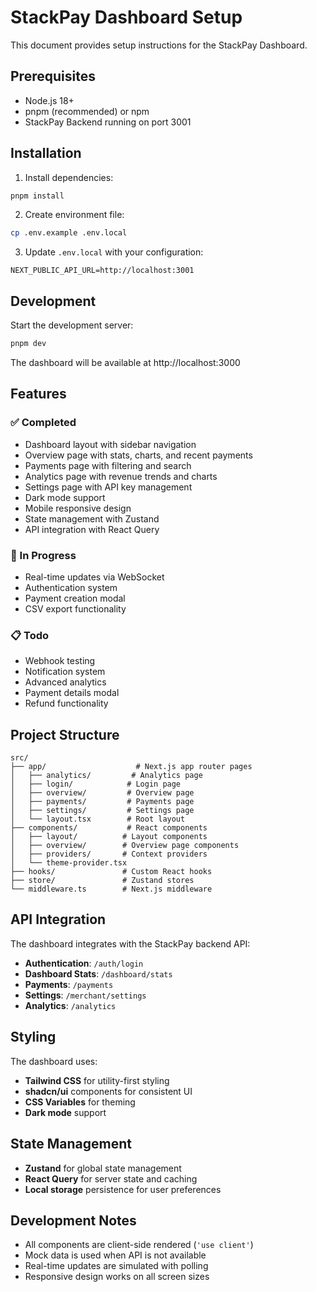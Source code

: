 # StackPay Dashboard Setup

This document provides setup instructions for the StackPay Dashboard.

## Prerequisites

- Node.js 18+ 
- pnpm (recommended) or npm
- StackPay Backend running on port 3001

## Installation

1. Install dependencies:
```bash
pnpm install
```

2. Create environment file:
```bash
cp .env.example .env.local
```

3. Update `.env.local` with your configuration:
```env
NEXT_PUBLIC_API_URL=http://localhost:3001
```

## Development

Start the development server:
```bash
pnpm dev
```

The dashboard will be available at http://localhost:3000

## Features

### ✅ Completed
- Dashboard layout with sidebar navigation
- Overview page with stats, charts, and recent payments
- Payments page with filtering and search
- Analytics page with revenue trends and charts
- Settings page with API key management
- Dark mode support
- Mobile responsive design
- State management with Zustand
- API integration with React Query

### 🔄 In Progress
- Real-time updates via WebSocket
- Authentication system
- Payment creation modal
- CSV export functionality

### 📋 Todo
- Webhook testing
- Notification system
- Advanced analytics
- Payment details modal
- Refund functionality

## Project Structure

```
src/
├── app/                    # Next.js app router pages
│   ├── analytics/         # Analytics page
│   ├── login/            # Login page
│   ├── overview/         # Overview page
│   ├── payments/         # Payments page
│   ├── settings/         # Settings page
│   └── layout.tsx        # Root layout
├── components/           # React components
│   ├── layout/          # Layout components
│   ├── overview/        # Overview page components
│   ├── providers/       # Context providers
│   └── theme-provider.tsx
├── hooks/               # Custom React hooks
├── store/               # Zustand stores
└── middleware.ts        # Next.js middleware
```

## API Integration

The dashboard integrates with the StackPay backend API:

- **Authentication**: `/auth/login`
- **Dashboard Stats**: `/dashboard/stats`
- **Payments**: `/payments`
- **Settings**: `/merchant/settings`
- **Analytics**: `/analytics`

## Styling

The dashboard uses:
- **Tailwind CSS** for utility-first styling
- **shadcn/ui** components for consistent UI
- **CSS Variables** for theming
- **Dark mode** support

## State Management

- **Zustand** for global state management
- **React Query** for server state and caching
- **Local storage** persistence for user preferences

## Development Notes

- All components are client-side rendered (`'use client'`)
- Mock data is used when API is not available
- Real-time updates are simulated with polling
- Responsive design works on all screen sizes
